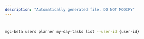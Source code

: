 ```yaml
---
description: "Automatically generated file. DO NOT MODIFY"
---
```


```bash


mgc-beta users planner my-day-tasks list --user-id {user-id}

```